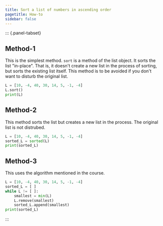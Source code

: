 ```yaml
---
title: Sort a list of numbers in ascending order
pagetitle: How-to
sidebar: false
---
```


::: {.panel-tabset}

## Method-1

This is the simplest method. `sort` is a method of the list object. It sorts the list "in-place". That is, it doesn't create a new list in the process of sorting, but sorts the existing list itself. This method is to be avoided if you don't want to disturb the original list.

```python
L = [10, -4, 40, 30, 14, 5, -1, -4]
L.sort()
print(L)
```

## Method-2

This method sorts the list but creates a new list in the process. The original list is not distrubed.

```python
L = [10, -4, 40, 30, 14, 5, -1, -4]
sorted_L = sorted(L)
print(sorted_L)
```

## Method-3

This uses the algorithm mentioned in the course.

```python
L = [10, -4, 40, 30, 14, 5, -1, -4]
sorted_L = [ ]
while L != [ ]:
    smallest = min(L)
    L.remove(smallest)
    sorted_L.append(smallest)
print(sorted_L)
```

:::
